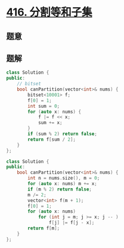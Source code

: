 #  [416. 分割等和子集](https://leetcode-cn.com/problems/partition-equal-subset-sum/)

## 题意



## 题解



```c++
class Solution {
public:
    // bitset
    bool canPartition(vector<int>& nums) {
        bitset<10001> f;
        f[0] = 1;
        int sum = 0;
        for (auto x: nums) {
            f |= f << x;
            sum += x;
        }
        if (sum % 2) return false;
        return f[sum / 2];
    }
};

class Solution {
public:
    bool canPartition(vector<int>& nums) {
        int n = nums.size(), m = 0;
        for (auto x: nums) m += x;
        if (m % 2) return false;
        m /= 2;
        vector<int> f(m + 1);
        f[0] = 1;
        for (auto x: nums)
            for (int j = m; j >= x; j -- )
                f[j] |= f[j - x];
        return f[m];
    }
};
```



```python3

```

